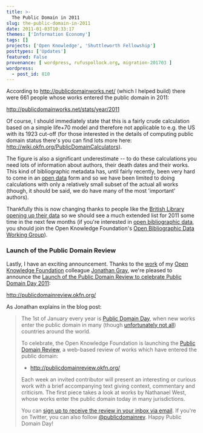 ```yaml
---
title: >-
  The Public Domain in 2011
slug: the-public-domain-in-2011
date: 2011-01-03T10:33:17
themes: ['Information Economy']
tags: []
projects: ['Open Knowledge', 'Shuttleworth Fellowship']
posttypes: ['Updates']
featured: False
provenance: [ wordpress, rufuspollock.org, migration-201703 ]
wordpress:
  - post_id: 810
---
```


According to <http://publicdomainworks.net/> (which I helped build) there were 661 people whose works entered the public domain in 2011:

<http://publicdomainworks.net/stats/year/2011>

Of course, I should immediately state that this is a fairly crude calculation based on a simple life+70 model and therefore not applicable to e.g. the US with its 1923 cut-off (for those interested in the details of computing public domain status there's you can find lots more here: <http://wiki.okfn.org/PublicDomainCalculators>). 

The figure is also a significant underestimate -- to do these calculations you need lots of information about authors, their death dates and their works. This kind of bibliographic metadata has, until fairly recently, been very hard to come in an [open data][open-data] form and so we have been limited to doing calculations with only a relatively small subset of the actual all works (though, it should be said, we do have many of the most 'important' authors).

Thankfully this is now changing thanks to people like the [British Library opening up their data][bl-release] so we should see a much extended list for 2011 some time in the next few months (if you're interested in [open bibliographic data][od-biblio], you should join the Open Knowledge Foundation's [Open Bibliographic Data Working Group][biblio-wg]).


[biblio-wg]: http://wiki.okfn.org/wg/bibliography
[open-data]: http://opendefinition.org/okd/
[od-biblio]: http://opendefinition.org/bibliographic/
[bl-release]: http://blog.okfn.org/2010/11/23/milestone-for-open-bibliographic-data-british-library-release-3-million-records/

### Launch of the Public Domain Review

Lastly, I have an exciting announcement. Thanks to the [work][pdr-plans] of my [Open Knowledge Foundation][okf] colleague [Jonathan Gray][jgray], we're pleased to announce the [Launch of the Public Domain Review to celebrate Public Domain Day 2011][pdr-launch]:

<http://publicdomainreview.okfn.org/>

[jgray]: http://jonathangray.org/
[pdr-plans]: http://jonathangray.org/2010/10/17/introducing-the-public-domain-review/
[pdr-launch]: http://blog.okfn.org/2011/01/01/launch-of-the-public-domain-review-to-celebrate-public-domain-day-2011/
[okf]: http://okfn.org/

As Jonathan explains in the blog post:

> The 1st of January every year is [Public Domain Day](http://publicdomainday.org/), when new works enter the public domain in many (though [unfortunately not all](http://www.law.duke.edu/cspd/publicdomainday)) countries around the world.
>
> To celebrate, the Open Knowledge Foundation is launching the [Public Domain Review](http://publicdomainreview.okfn.org/), a web-based review of works which have entered the public domain:
>
>  * <http://publicdomainreview.okfn.org/>
>
> Each week an invited contributor will present an interesting or curious work with a brief accompanying text giving context, commentary and criticism. The first piece takes a look at works by Nathanael West, whose works enter the public domain today in many jurisdictions.
>
> You can [sign up to receive the review in your inbox via email](http://publicdomainreview.okfn.org/about/mailing-list/). If you're on Twitter, you can also follow [@publicdomainrev](http://www.twitter.com/publicdomainrev). Happy Public Domain Day!


